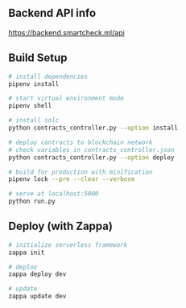 ## Backend API info
https://backend.smartcheck.ml/api

## Build Setup

``` bash
# install dependencies
pipenv install

# start virtual environment mode
pipenv shell

# install solc
python contracts_controller.py --option install

# deploy contracts to blockchain network
# check variables in contracts_controller.json
python contracts_controller.py --option deploy

# build for production with minification
pipenv lock --pre --clear --verbose

# serve at localhost:5000
python run.py
```

## Deploy (with Zappa)

``` bash
# initialize serverless framework
zappa init

# deploy 
zappa deploy dev

# update
zappa update dev
```
